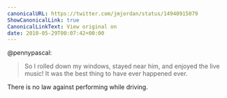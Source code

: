 ```yaml
---
canonicalURL: https://twitter.com/jmjordan/status/14940915079
ShowCanonicalLink: true
CanonicalLinkText: View original on
date: 2010-05-29T00:07:42+00:00
---
```

@pennypascal:

> So I rolled down my windows, stayed near him, and enjoyed the live music! It was the best thing to have ever happened ever.

There is no law against performing while driving.